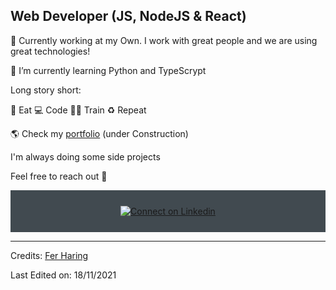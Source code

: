 <!-- ![alt README header](https://) -->

## Web Developer (JS, NodeJS & React)

🔭 Currently working at my Own. I work with great people and we are using great technologies! 

🌱 I’m currently learning Python and TypeScrypt

Long story short:

🥑 Eat 💻 Code 💪🏽 Train ♻️ Repeat


🌎 Check my [portfolio](https://www.fer-dev.com/) (under Construction)

I'm always doing some side projects

Feel free to reach out 💬
<!--
**Iwi4a/iwi4a** is a ✨ _special_ ✨ repository because its `README.md` (this file) appears on your GitHub profile.

Here are some ideas to get you started:

- 🔭 I’m currently working on ...
- 🌱 I’m currently learning ...
- 👯 I’m looking to collaborate on ...
- 🤔 I’m looking for help with ...
- 💬 Ask me about ...
- 📫 How to reach me: ...
- 😄 Pronouns: ...
- ⚡ Fun fact: ...
-->

<div align="center" style="background:#414a50; padding: 25px 0;">
     <a href="https://www.linkedin.com/in/fernando-haring-dev//">
        <img src="https://raw.githubusercontent.com/Iwi4a/iwi4a/master/assets/linkedin.svg" alt="Connect on Linkedin">
    </a>
</div>

-----
Credits: [Fer Haring](https://github.com/KanninH2)

Last Edited on: 18/11/2021